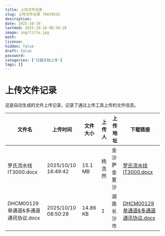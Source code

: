 ```yaml
---
title: 上传文件记录
slug: 上传文件记录 76659532
description: 
date: 2025-10-10
lastmod: 2025-10-10 08:50:28
image: img/title.jpg
math: 
license: 
hidden: false
draft: false
password: 
categories: ['仪器文档上传']
tags: []
---
```

# 上传文件记录

这是自动生成的文件上传记录，记录了通过上传工具上传的文件信息。

| 文件名 | 上传时间 | 文件大小 | 上传人 | 上传地址 | 下载链接 |
|------|------|------|------|------|------|
| 罗氏流水线IT3000.docx | 2025/10/10 16:49:42 | 15.1 MB | 杨浩然 | 金沙萨 金夏沙 | [罗氏流水线IT3000.docx](https://hugoupload.717170.xyz/src/upload/assets/罗氏流水线IT3000.docx) |
| DHCM00129 单通道&多通道通讯协议.docx | 2025/10/10 08:50:28 | 14.86 KB | 1 | 湖南 长沙市 | [DHCM00129 单通道&多通道通讯协议.docx](https://hugoupload.717170.xyz/src/upload/assets/DHCM00129%20单通道&多通道通讯协议.docx) |
